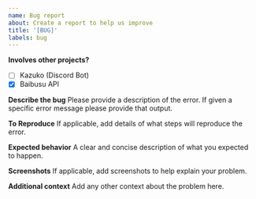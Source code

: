 ```yaml
---
name: Bug report
about: Create a report to help us improve
title: '[BUG]'
labels: bug
---
```


**Involves other projects?**

- [ ] Kazuko (Discord Bot)
- [x] Baibusu API

**Describe the bug**
Please provide a description of the error. If given a specific error message please provide that output.

**To Reproduce**
If applicable, add details of what steps will reproduce the error.

**Expected behavior**
A clear and concise description of what you expected to happen.

**Screenshots**
If applicable, add screenshots to help explain your problem.

**Additional context**
Add any other context about the problem here.
